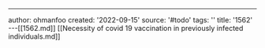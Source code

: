 ---
author: ohmanfoo
created: '2022-09-15'
source: '#todo'
tags: ''
title: '1562'
---[[1562.md]]
[[Necessity of covid 19 vaccination in previously infected individuals.md]]
